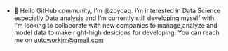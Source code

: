 - 👋 Hello GitHub community, I’m @zoydaq.
   I’m interested in Data Science especially Data analysis
    and I’m currently still developing myself with.
   I’m looking to collaborate with new companies to manage,analyze and model data to
  make right-high desicions for developing.
   You can reach me on autoworkjm@gmail.com 
